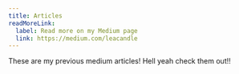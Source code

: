 ```yaml
---
title: Articles
readMoreLink:
  label: Read more on my Medium page
  link: https://medium.com/leacandle
---
```

These are my previous medium articles! Hell yeah check them out!!
